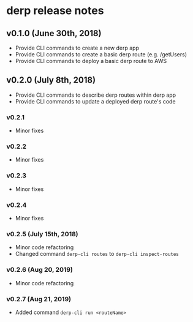 # derp release notes

## v0.1.0 (June 30th, 2018)
- Provide CLI commands to create a new derp app
- Provide CLI commands to create a basic derp route (e.g. /getUsers)
- Provide CLI commands to deploy a basic derp route to AWS

## v0.2.0 (July 8th, 2018)
- Provide CLI commands to describe derp routes within derp app
- Provide CLI commands to update a deployed derp route's code

### v0.2.1
- Minor fixes

### v0.2.2
- Minor fixes

### v0.2.3
- Minor fixes

### v0.2.4
- Minor fixes

### v0.2.5 (July 15th, 2018)
- Minor code refactoring
- Changed command `derp-cli routes` to `derp-cli inspect-routes`

### v0.2.6 (Aug 20, 2019)
- Minor code refactoring

### v0.2.7 (Aug 21, 2019)
- Added command `derp-cli run <routeName>`